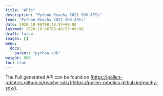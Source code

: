 ```yaml
---
title: "APIs"
description: "Python Reachy 2021 SDK APIs"
lead: "Python Reachy 2021 SDK APIs"
date: 2020-10-06T08:48:57+00:00
lastmod: 2020-10-06T08:48:57+00:00
draft: false
images: []
menu:
  docs:
    parent: "python-sdk"
weight: 900
toc: true
---
```


The Full generated API can be found on [https://pollen-robotics.github.io/reachy-sdk/](https://pollen-robotics.github.io/reachy-sdk/).